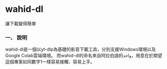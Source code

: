 # wahid-dl
讓下載變得簡單

### 一、 說明
wahid-dl是一個以yt-dlp為基礎的影音下載工具，分別支援Windows環境以及Google Colab雲端環境。
而wahid-dl的命名來自阿拉伯語的واحد，用意在於期望這個專案如同數字1一樣容易接觸、容易上手。
